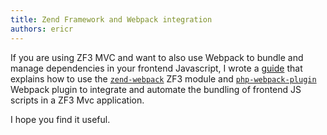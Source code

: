 ```yaml
---
title: Zend Framework and Webpack integration
authors: ericr
---
```

If you are using ZF3 MVC and want to also use Webpack to bundle and manage 
dependencies in your frontend Javascript, I wrote a [guide](/docs/guides/laminas-webpack-guide-getting-started) that
explains how to use the [`zend-webpack`](https://github.com/visto9259/zend-webpack) ZF3 module and [`php-webpack-plugin`](https://github.com/visto9259/php-webpack-plugin)
Webpack plugin to integrate and automate the bundling of frontend JS scripts in a ZF3 Mvc application.

I hope you find it useful. 

